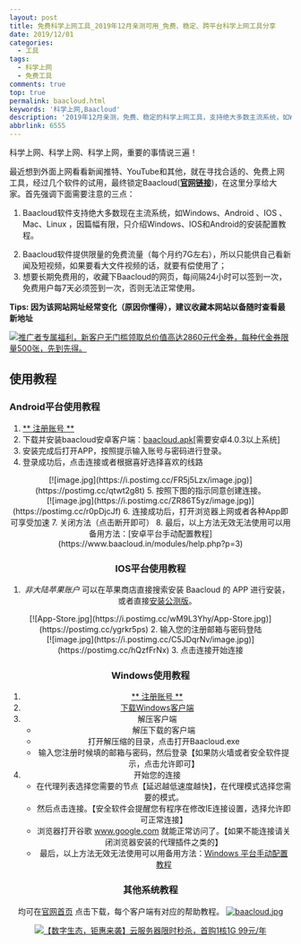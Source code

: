 ```yaml
---
layout: post
title: 免费科学上网工具_2019年12月亲测可用_免费、稳定、跨平台科学上网工具分享
date: 2019/12/01
categories:
  - 工具
tags:
  - 科学上网
  - 免费工具
comments: true
top: true
permalink: baacloud.html
keywords: '科学上网,Baacloud'
description: '2019年12月亲测，免费、稳定的科学上网工具，支持绝大多数主流系统，如Windows、Android 、IOS 、Mac、Linux。'
abbrlink: 6555
---
```


科学上网、科学上网、科学上网，重要的事情说三遍！

最近想到外面上网看看新闻推特、YouTube和其他，就在寻找合适的、免费上网工具，经过几个软件的试用，最终锁定Baacloud([**官网链接**][1])，在这里分享给大家。首先强调下面需要注意的三点：

 1. Baacloud软件支持绝大多数现在主流系统，如Windows、Android 、IOS 、Mac、Linux ，因篇幅有限，只介绍Windows、IOS和Android的安装配置教程。
 <!-- more -->
 2. Baacloud软件提供限量的免费流量（每个月约7G左右），所以只能供自己看新闻及短视频，如果要看大文件视频的话，就要有偿使用了；
 3. 想要长期免费用的，收藏下Baacloud的网页，每间隔24小时可以签到一次，免费用户每7天必须签到一次，否则无法正常使用。

**Tips: 因为该网站网址经常变化（原因你懂得），建议收藏本网站以备随时查看最新地址**

[![推广者专属福利，新客户无门槛领取总价值高达2860元代金券，每种代金券限量500张，先到先得。](/img/popularization/1537734-20190613144937843-576863901.jpg)](https://cloud.tencent.com/redirect.php?redirect=1040&cps_key=c92a822e847f8d9a2f868d42d2065157&from=console)

## 使用教程

### Android平台使用教程

 1. [** 注册账号 **][1]
 2. 下载并安装baacloud安卓客户端：[baacloud.apk](http://45.32.50.90:81/baacloud2.0.apk)[需要安卓4.0.3以上系统]
 3. 安装完成后打开APP，按照提示输入账号与密码进行登录。
 4. 登录成功后，点击连接或者根据喜好选择喜欢的线路
 <div align=center>
 [![image.jpg](https://i.postimg.cc/FR5j5Lzx/image.jpg)](https://postimg.cc/qtwt2g8t)
 5. 按照下图的指示同意创建连接。
 <div align=center>
 [![image.jpg](https://i.postimg.cc/ZR86T5yz/image.jpg)](https://postimg.cc/r0pDjcJf)
 6. 连接成功后，打开浏览器上网或者各种App即可享受加速
 7. 关闭方法（点击断开即可）
 8. 最后，以上方法无效无法使用可以用备用方法：[安卓平台手动配置教程](https://www.baacloud.in/modules/help.php?p=3)

### IOS平台使用教程

1. *非大陆苹果账户* 可以在苹果商店直接搜索安装 Baacloud 的 APP 进行安装，或者直接<a href="https://www.baacloud98.com/down/ios.php">安装公测版</a>。
<div align=center>
[![App-Store.jpg](https://i.postimg.cc/wM9L3Yhy/App-Store.jpg)](https://postimg.cc/ygrkr5ps)
2. 输入您的注册邮箱与密码登陆
<div align=center>
[![image.jpg](https://i.postimg.cc/C5JDqrNv/image.jpg)](https://postimg.cc/hQzfFrNx)
3. 点击连接开始连接

### Windows使用教程

 1. [** 注册账号 **][1] 
 2. [下载Windows客户端](http://45.32.50.90:81/Baacloud-windows2.zip)
 3. 解压客户端
	- 解压下载的客户端
	- 打开解压缩的目录，点击打开Baacloud.exe
	- 输入您注册时候填的邮箱与密码，然后登录【如果防火墙或者安全软件提示，点击允许即可】
 4. 开始您的连接
 	- 在代理列表选择您需要的节点【延迟越低速度越快】，在代理模式选择您需要的模式。
 	- 然后点击连接。【安全软件会提醒您有程序在修改IE连接设置，选择允许即可正常连接】
 	- 浏览器打开谷歌 www.google.com 就能正常访问了。【如果不能连接请关闭浏览器安装的代理插件之类的】
 	- 最后，以上方法无效无法使用可以用备用方法：[Windows 平台手动配置教程](https://www.baacloud.in/modules/help.php)

### 其他系统教程
均可在[官网首页][1]  点击下载，每个客户端有对应的帮助教程。
[![baacloud.jpg](https://i.postimg.cc/WbHT16VT/baacloud.jpg)](https://postimg.cc/ppzg0jy6)

[![【数字生态，钜惠来袭】云服务器限时秒杀，首购1核1G 99元/年](/img/popularization/1537734-20190613143603431-1682477692.jpg)](https://cloud.tencent.com/redirect.php?redirect=1042&cps_key=c92a822e847f8d9a2f868d42d2065157&from=console)

[1]: http://baa.im/523610